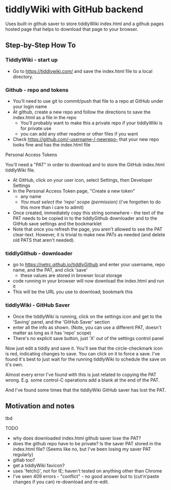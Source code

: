

# tiddlyWiki with GitHub backend

Uses built-in github saver to store tiddlyWiki index.html and a github pages hosted page that helps to download that page to your browser.

## Step-by-Step How To

### TiddlyWiki - start up

* Go to https://tiddlywiki.com/ and save the index.html file to a local directory.

### Github - repo and tokens

* You'll need to use git to commit/push that file to a repo at GitHub under your login name
* At github, create a new repo and follow the directions to save the index.html as a file in the repo
  * You'll probably want to make this a private repo if your tiddlyWiki is for private use
  * you can add any other readme or other files if you want
* Check https://github.com/-username-/-newrepo- that your new repo looks fine and has the index.html file

Personal Access Tokens

You'll need a "PAT" in order to download and to store the GitHub index.html tiddlyWiki file.

* At GitHub, click on your user icon, select Settings, then Developer Settings
* In the Personal Access Token page, "Create a new token"
  * any name
  * *You must select the 'repo' scope (permission)*  (i've forgotten to do this more than i care to admit)
* Once created, immediately copy this string somewhere - the text of the PAT needs to be copied in to the tiddlyGithub downloader and to the GitHub save settings and the bookmarklet
* Note that once you refresh the page, you aren't allowed to see the PAT clear-text. However, it is trivial to make new PATs as needed (and delete old PATS that aren't needed).

### tiddlyGithub - downloader

* go to https://netrc.github.io/tiddlyGithub and enter your username, repo name, and the PAT, and click 'save'
  * these values are stored in browser local storage
* code running in your browser will now download the index.html and run it
* This will be the URL you use to download; bookmark this

### tiddlyWiki - GitHub Saver

* Once the tiddlyWiki is running, click on the settings icon and get to the 'Saving' panel, and the 'GitHub Saver' section
* enter all the info as shown. (Note, you can use a different PAT, doesn't matter as long as it has 'repo' scope)
* There's no explicit save button, just 'X' out of the settings control panel

Now just edit a tiddly and save it. You'll see that the circle-checkmark icon is red, indicating changes to save. You can click on it to force a save. I've found it's best to just wait for the running tiddlyWiki to schedule the save on it's own.

Almost every error I've found with this is just related to copying the PAT wrong. E.g. some control-C operations add a blank at the end of the PAT. 

And I've found some times that the tiddlyWiki GitHub saver has lost the PAT. 


## Motivation and notes

tbd

TODO
* why does downloaded index.html github saver lose the PAT?
* does the github repo have to be private? Is the saver PAT stored in the index.html file? (Seems like no, but I've been losing my saver PAT regularly)
* gitlab too?
* get a tiddlyWiki favicon?
* uses 'fetch()', not for IE; haven't tested on anything other than Chrome
* I've seen 409 errors - "conflict" - no good answer but to (cut'n'paste changes if you can) re-download and re-edit.


